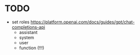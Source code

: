 TODO
====

- set roles https://platform.openai.com/docs/guides/gpt/chat-completions-api
  - assistant
  - system
  - user
  - function (!!!)
